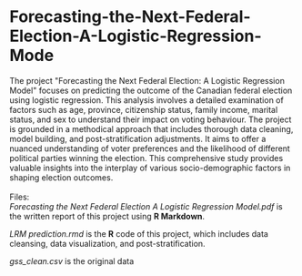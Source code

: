 # Forecasting-the-Next-Federal-Election-A-Logistic-Regression-Mode

The project "Forecasting the Next Federal Election: A Logistic Regression Model" focuses on predicting the outcome of the Canadian federal election using logistic regression. This analysis involves a detailed examination of factors such as age, province, citizenship status, family income, marital status, and sex to understand their impact on voting behaviour. The project is grounded in a methodical approach that includes thorough data cleaning, model building, and post-stratification adjustments. It aims to offer a nuanced understanding of voter preferences and the likelihood of different political parties winning the election. This comprehensive study provides valuable insights into the interplay of various socio-demographic factors in shaping election outcomes.
<br><br>
Files:<br>
*Forecasting the Next Federal Election A Logistic Regression Model.pdf* is the written report of this project using **R Markdown**.

*LRM prediction.rmd* is the **R** code of this project, which includes data cleansing, data visualization, and post-stratification.

*gss_clean.csv* is the original data 

